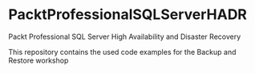 # PacktProfessionalSQLServerHADR
Packt Professional SQL Server High Availability and Disaster Recovery

This repository contains the used code examples for the Backup and Restore workshop
